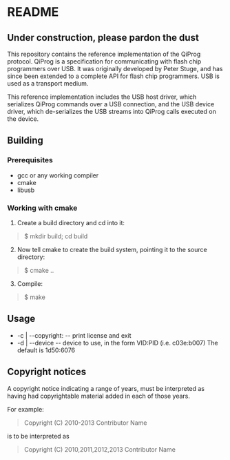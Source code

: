 README
======

Under construction, please pardon the dust
------------------------------------------

This repository contains the reference implementation of the QiProg protocol.
QiProg is a specification for communicating with flash chip programmers over
USB. It was originally developed by Peter Stuge, and has since been extended to
a complete API for flash chip programmers. USB is used as a transport medium.

This reference implementation includes the USB host driver, which serializes
QiProg commands over a USB connection, and the USB device driver, which
de-serializes the USB streams into QiProg calls executed on the device.


Building
--------

### Prerequisites ###
* gcc or any working compiler
* cmake
* libusb

### Working with cmake ###

1. Create a build directory and cd into it:
> $ mkdir build; cd build

2. Now tell cmake to create the build system, pointing it to the source
    directory:
> $ cmake ..

3. Compile:
> $ make



Usage
-----

* -c | --copyright: -- print license and exit
* -d | --device -- device to use, in the form VID:PID (i.e. c03e:b007)
    The default is 1d50:6076



Copyright notices
-----------------

A copyright notice indicating a range of years, must be interpreted as having
had copyrightable material added in each of those years.

For example:

> Copyright (C) 2010-2013 Contributor Name

is to be interpreted as

> Copyright (C) 2010,2011,2012,2013 Contributor Name
